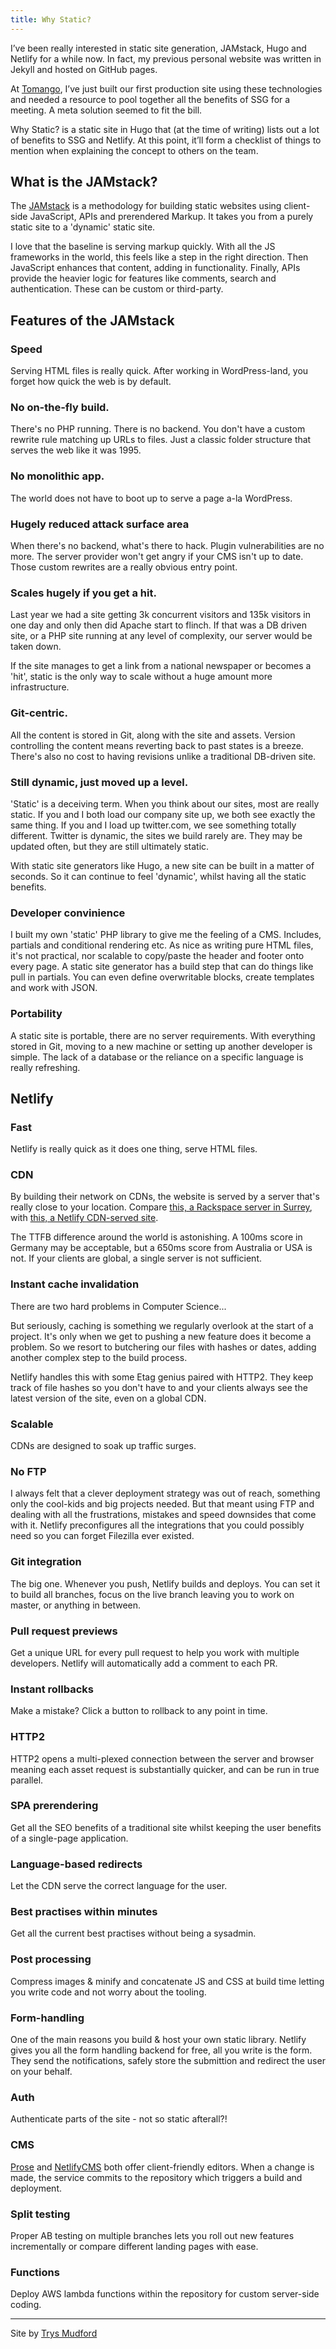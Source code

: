```yaml
---
title: Why Static?
---
```


I’ve been really interested in static site generation, JAMstack, Hugo and Netlify for a while now. In fact, my previous personal website was written in Jekyll and hosted on GitHub pages.

At [Tomango](http://www.tomango.co.uk), I’ve just built our first production site using these technologies and needed a resource to pool together all the benefits of SSG for a meeting. A meta solution seemed to fit the bill.

Why Static? is a static site in Hugo that (at the time of writing) lists out a lot of benefits to SSG and Netlify. At this point, it’ll form a checklist of things to mention when explaining the concept to others on the team.

## What is the JAMstack?

The [JAMstack](https://jamstack.org/) is a methodology for building static websites using client-side JavaScript, APIs and prerendered Markup. It takes you from a purely static site to a 'dynamic' static site.

I love that the baseline is serving markup quickly. With all the JS frameworks in the world, this feels like a step in the right direction. Then JavaScript enhances that content, adding in functionality. Finally, APIs provide the heavier logic for features like comments, search and authentication. These can be custom or third-party.

## Features of the JAMstack

### Speed
Serving HTML files is really quick. After working in WordPress-land, you forget how quick the web is by default.

### No on-the-fly build.
There's no PHP running. There is no backend. You don't have a custom rewrite rule matching up URLs to files. Just a classic folder structure that serves the web like it was 1995.

### No monolithic app.
The world does not have to boot up to serve a page a-la WordPress.

### Hugely reduced attack surface area
When there's no backend, what's there to hack. Plugin vulnerabilities are no more. The server provider won't get angry if your CMS isn't up to date. Those custom rewrites are a really obvious entry point.

### Scales hugely if you get a hit.
Last year we had a site getting 3k concurrent visitors and 135k visitors in one day and only then did Apache start to flinch. If that was a DB driven site, or a PHP site running at any level of complexity, our server would be taken down.

If the site manages to get a link from a national newspaper or becomes a 'hit', static is the only way to scale without a huge amount more infrastructure.

### Git-centric.
All the content is stored in Git, along with the site and assets. Version controlling the content means reverting back to past states is a breeze. There's also no cost to having revisions unlike a traditional DB-driven site.

### Still dynamic, just moved up a level.
'Static' is a deceiving term. When you think about our sites, most are really static. If you and I both load our company site up, we both see exactly the same thing. If you and I load up twitter.com, we see something totally different. Twitter is dynamic, the sites we build rarely are. They may be updated often, but they are still ultimately static.

With static site generators like Hugo, a new site can be built in a matter of seconds. So it can continue to feel 'dynamic', whilst having all the static benefits.

### Developer convinience
I built my own 'static' PHP library to give me the feeling of a CMS. Includes, partials and conditional rendering etc. As nice as writing pure HTML files, it's not practical, nor scalable to copy/paste the header and footer onto every page. A static site generator has a build step that can do things like pull in partials. You can even define overwritable blocks, create templates and work with JSON.

### Portability
A static site is portable, there are no server requirements. With everything stored in Git, moving to a new machine or setting up another developer is simple. The lack of a database or the reliance on a specific language is really refreshing.


## Netlify

### Fast
Netlify is really quick as it does one thing, serve HTML files.

### CDN
By building their network on CDNs, the website is served by a server that's really close to your location. Compare [this, a Rackspace server in Surrey](https://testmysite.io/5a5b5d8281987663d64cf448/tomango.co.uk), with [this, a Netlify CDN-served site](https://testmysite.io/5a5b5e2981987654e74cf476/hartwell.netlify.com). 

The TTFB difference around the world is astonishing. A 100ms score in Germany may be acceptable, but a 650ms score from Australia or USA is not. If your clients are global, a single server is not sufficient.

### Instant cache invalidation
There are two hard problems in Computer Science...

But seriously, caching is something we regularly overlook at the start of a project. It's only when we get to pushing a new feature does it become a problem. So we resort to butchering our files with hashes or dates, adding another complex step to the build process.

Netlify handles this with some Etag genius paired with HTTP2. They keep track of file hashes so you don't have to and your clients always see the latest version of the site, even on a global CDN.

### Scalable
CDNs are designed to soak up traffic surges.

### No FTP
I always felt that a clever deployment strategy was out of reach, something only the cool-kids and big projects needed. But that meant using FTP and dealing with all the frustrations, mistakes and speed downsides that come with it. Netlify preconfigures all the integrations that you could possibly need so you can forget Filezilla ever existed.

### Git integration
The big one. Whenever you push, Netlify builds and deploys. You can set it to build all branches, focus on the live branch leaving you to work on master, or anything in between.

### Pull request previews
Get a unique URL for every pull request to help you work with multiple developers. Netlify will automatically add a comment to each PR.

### Instant rollbacks
Make a mistake? Click a button to rollback to any point in time. 

### HTTP2
HTTP2 opens a multi-plexed connection between the server and browser meaning each asset request is substantially quicker, and can be run in true parallel.

### SPA prerendering
Get all the SEO benefits of a traditional site whilst keeping the user benefits of a single-page application.

### Language-based redirects
Let the CDN serve the correct language for the user.

### Best practises within minutes
Get all the current best practises without being a sysadmin.

### Post processing
Compress images & minify and concatenate JS and CSS at build time letting you write code and not worry about the tooling.

### Form-handling
One of the main reasons you build & host your own static library. Netlify gives you all the form handling backend for free, all you write is the form. They send the notifications, safely store the submittion and redirect the user on your behalf.

### Auth
Authenticate parts of the site - not so static afterall?!

### CMS
[Prose](http://prose.io/) and [NetlifyCMS](https://www.netlifycms.org/) both offer client-friendly editors. When a change is made, the service commits to the repository which triggers a build and deployment.

### Split testing
Proper AB testing on multiple branches lets you roll out new features incrementally or compare different landing pages with ease.

### Functions
Deploy AWS lambda functions within the repository for custom server-side coding.

___

Site by [Trys Mudford](http://www.trysmudford.com/)